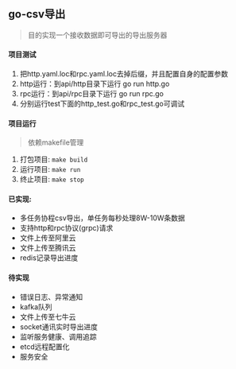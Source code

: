 ## go-csv导出

> 目的实现一个接收数据即可导出的导出服务器

#### 项目测试

1. 把http.yaml.loc和rpc.yaml.loc去掉后缀，并且配置自身的配置参数
2. http运行：到api/http目录下运行 go run http.go
3. rpc运行：到api/rpc目录下运行 go run rpc.go
4. 分别运行test下面的http_test.go和rpc_test.go可调试


#### 项目运行
> 依赖makefile管理
1. 打包项目: ``make build``
2. 运行项目: ``make run``
3. 终止项目: ``make stop``

#### 已实现:

- 多任务协程csv导出，单任务每秒处理8W-10W条数据
- 支持http和rpc协议(grpc)请求
- 文件上传至阿里云
- 文件上传至腾讯云
- redis记录导出进度

#### 待实现

- 错误日志、异常通知
- kafka队列
- 文件上传至七牛云
- socket通讯实时导出进度
- 监听服务健康、调用追踪
- etcd远程配置化
- 服务安全
